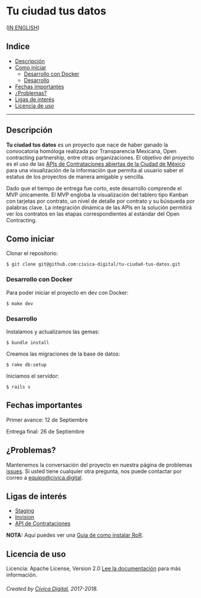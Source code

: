 # Tu ciudad tus datos
 ([IN ENGLISH](/README.md))

## Indice
  - [Descripción](#descripci%C3%B3n)
  - [Como iniciar](#como-iniciar)
    + [Desarrollo con Docker](#desarrollo-con-docker)
    + [Desarrollo](#desarrollo)
  - [Fechas importantes](#fechas-importantes)
  - [¿Problemas?](#problemas)
  - [Ligas de interés](#ligas-de-inter%C3%A9s)
  - [Licencia de uso](#licencia-de-uso)

---

## Descripción
**Tu ciudad tus datos** es un proyecto que nace de haber ganado la convocatoria homóloga realizada por Transparencia Mexicana, Open contracting partnership, entre otras organizaciones. El objetivo del proyecto es el uso de las [APIs de Contrataciones abiertas de la Ciudad de México](http://www.contratosabiertos.cdmx.gob.mx/datos-abiertos) para una visualización de la información que permita al usuario saber el estatus de los proyectos de manera amigable y sencilla. 

Dado que el tiempo de entrega fue corto, este desarrollo comprende el MVP únicamente.
El MVP engloba la visualización del tablero tipo Kanban con tarjetas por contrato, un nivel de detalle por contrato y su búsqueda por palabras clave. La integración dinámica de las APIs en la solución permitirá ver los contratos en las etapas correspondientes al estándar del Open Contracting.

## Como iniciar
Clonar el repositorio:
```
$ git clone git@github.com:civica-digital/tu-ciudad-tus-datos.git
```

### Desarrollo con Docker
Para poder iniciar el proyecto en dev con Docker:
```
$ make dev
```

### Desarrollo
Instalamos y actualizamos las gemas:
```
$ bundle install
```
Creamos las migraciones de la base de datos:
```
$ rake db:setup
```
Iniciamos el servidor:
```
$ rails s
```

## Fechas importantes
Primer avance: 12 de Septiembre

Entrega final: 26 de Septiembre

## ¿Problemas?
Mantenemos la conversación del proyecto en nuestra página de problemas [issues](https://github.com/civica-digital/tu-ciudad-tus-datos/issues). Si usted tiene cualquier otra pregunta, nos puede contactar por correo a <equipo@civica.digital>.

## Ligas de interés
* [Staging](https://tu-ciudad-tus-datos.civicadesarrolla.me/kanban)
* [Invision](https://invis.io/ZVCQS3XHY)
* [API de Contrataciones](http://www.contratosabiertos.cdmx.gob.mx/datos-abiertos)

**NOTA:** Aquí puedes ver una [Guia de como instalar RoR](http://rubyonrails.org.es/instala.html).

## Licencia de uso

Licencia: Apache License, Version 2.0 [Lee la documentación](http://www.apache.org/licenses/LICENSE-2.0) para más información.
​
###### Created by [Cívica Digital](http://www.civica.digital), 2017-2018.
